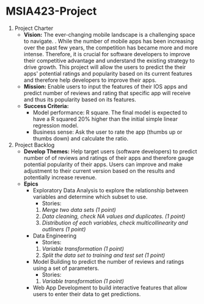 # MSIA423-Project

 1. Project Charter
	 - **Vision:** The ever-changing mobile landscape is a challenging space to navigate. . While the number of mobile apps has been increasing over the past few years, the competition has became more and more intense. Therefore, it is crucial for software developers to improve their competitive advantage and understand the existing strategy to drive growth. This project will allow the users to predict the their apps' potential ratings and popularity based on its current features and therefore help developers to improve their apps.
	 - **Mission:** Enable users to input the features of their IOS apps and predict number of reviews and rating that specific app will receive and thus its popularity based on its features. 
	 - **Success Criteria:** 
		 - Model performance: R square. The final model is expected to have a R squared 20% higher than the initial simple linear regression model.
		 - Business sense: Ask the user to rate the app (thumbs up or thumbs down) and calculate the ratio. 
 2. Project Backlog
	 - **Develop Themes:** Help target users (software developers) to predict number of of reviews and ratings of their apps and therefore gauge potential popularity of their apps. Users can improve and make adjustment to their current version based on the results and potentially increase revenue. 
	 - **Epics**
		 - Exploratory Data Analysis to explore the relationship between variables and determine which subset to use.
			 - Stories:
			1. *Merge two data sets (1 point)*
			2. *Data cleaning, check NA values and duplicates. (1 point)*
			3. *Distribution of each variables, check multicollinearity and outliners (1 point)*  
		 - Data Engineering 
			 - Stories:
			 1. *Variable transformation (1 point)*
			 2. *Split the data set to training and test set (1 point)*
		 - Model Building to predict the number of reviews and ratings using a set of parameters. 
			 - Stories:
			 1. *Variable transformation (1 point)*
		 - Web App Development to build interactive features that allow users to enter their data to get predictions. 
	

<!--stackedit_data:
eyJoaXN0b3J5IjpbLTE2MzQ3NTE5ODEsLTE2NTQ0MzM3NDEsLT
gxOTg2MDE0Nyw0NDgzOTM3NTgsMTk1OTU0NjQ5OSwxNjg0NzY3
MDEyLDE5OTQxMjAwMCw5NzgwOTY0ODJdfQ==
-->